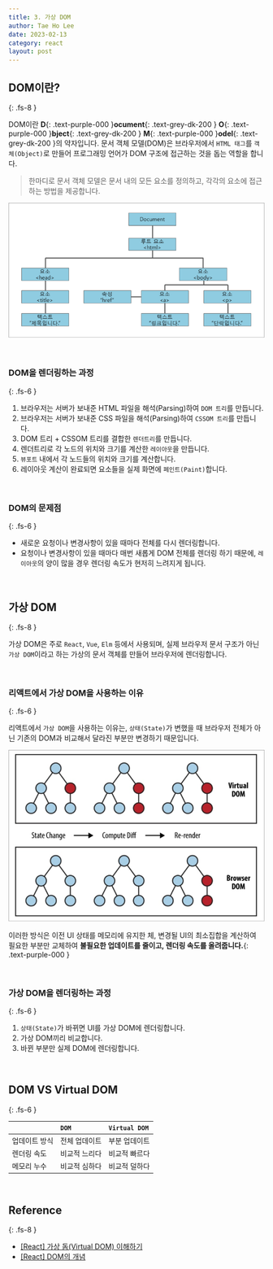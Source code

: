 ```yaml
---
title: 3. 가상 DOM
author: Tae Ho Lee
date: 2023-02-13
category: react
layout: post
---
```


## DOM이란?
{: .fs-8 }

DOM이란 **D**{: .text-purple-000 }**ocument**{: .text-grey-dk-200 } **O**{: .text-purple-000 }**bject**{: .text-grey-dk-200 } **M**{: .text-purple-000 }**odel**{: .text-grey-dk-200 }의 약자입니다. 문서 객체 모델(DOM)은 브라우저에서 `HTML 태그`를 `객체(Object)`로 만들어 프로그래밍 언어가 DOM 구조에 접근하는 것을 돕는 역할을 합니다. 

> 한마디로 문서 객체 모델은 문서 내의 모든 요소를 정의하고, 각각의 요소에 접근하는 방법을 제공합니다.

![virtual_dom_1](../assets/gitbook/images/virtual_dom_1.png)

&nbsp;

### DOM을 렌더링하는 과정
{: .fs-6 }

1. 브라우저는 서버가 보내준 HTML 파일을 해석(Parsing)하여 `DOM 트리`를 만듭니다.
2. 브라우저는 서버가 보내준 CSS 파일을 해석(Parsing)하여 `CSSOM 트리`를 만듭니다.
3. DOM 트리 + CSSOM 트리를 결합한 `렌더트리`를 만듭니다.
4. 렌더트리로 각 노드의 위치와 크기를 계산한 `레이아웃`을 만듭니다.
5. `뷰포트` 내에서 각 노드들의 위치와 크기를 계산합니다.
6. 레이아웃 계산이 완료되면 요소들을 실제 화면에 `페인트(Paint)`합니다.

&nbsp;

### DOM의 문제점
{: .fs-6 }

- 새로운 요청이나 변경사항이 있을 때마다 전체를 다시 렌더링합니다.
- 요청이나 변경사항이 있을 때마다 매번 새롭게 DOM 전체를 렌더링 하기 때문에, `레이아웃`의 양이 많을 경우 렌더링 속도가 현저히 느려지게 됩니다.

&nbsp;

## 가상 DOM
{: .fs-8 }

가상 DOM은 주로 `React`, `Vue`, `Elm` 등에서 사용되며, 실제 브라우저 문서 구조가 아닌 `가상 DOM`이라고 하는 가상의 문서 객체를 만들어 브라우저에 렌더링합니다.

&nbsp;

### 리액트에서 가상 DOM을 사용하는 이유
{: .fs-6 }

리액트에서 `가상 DOM`을 사용하는 이유는, `상태(State)`가 변했을 때 브라우저 전체가 아닌 기존의 DOM과 비교해서 달라진 부분만 변경하기 때문입니다.

![virtual_dom_2](../assets/gitbook/images/virtual_dom_2.png)

이러한 방식은 이전 UI 상태를 메모리에 유지한 체, 변경될 UI의 최소집합을 계산하여 필요한 부분만 교체하여 **불필요한 업데이트를 줄이고, 렌더링 속도를 올려줍니다.**{: .text-purple-000 }

&nbsp;

### 가상 DOM을 렌더링하는 과정
{: .fs-6 }

1. `상태(State)`가 바뀌면 UI를 가상 DOM에 렌더링합니다.
2. 가상 DOM끼리 비교합니다.
3. 바뀐 부분만 실제 DOM에 렌더링합니다.

&nbsp;

## DOM VS Virtual DOM
{: .fs-6 }

|             | `DOM`                 | `Virtual DOM`          |
|:------------|:----------------------|:-----------------------|
| 업데이트 방식  | 전체 업데이트             | 부분 업데이트             |
| 렌더링 속도    | 비교적 느리다             | 비교적 빠르다            |
| 메모리 누수    | 비교적 심하다             | 비교적 덜하다            |

&nbsp;

## Reference
{: .fs-8 }

- [[React] 가상 돔(Virtual DOM) 이해하기](https://devbirdfeet.tistory.com/219)
- [[React] DOM의 개념](http://www.tcpschool.com/javascript/js_dom_concept)

&nbsp;

<script src="https://utteranc.es/client.js"
        repo="xxdevbosa/blog"
        issue-term="pathname"
        label="blog"
        theme="github-light"
        crossorigin="anonymous"
        async>
</script>